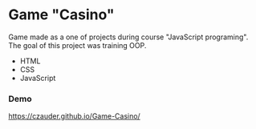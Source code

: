#  Game "Casino"

Game made as a one of projects during course "JavaScript programing". The goal of this project was training OOP.


-   HTML
-   CSS
-   JavaScript




### Demo
https://czauder.github.io/Game-Casino/
